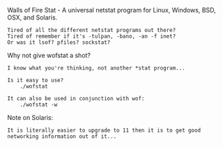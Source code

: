 Walls of Fire Stat - A universal netstat program for Linux, Windows, BSD, OSX, and Solaris.

	Tired of all the different netstat programs out there?
	Tired of remember if it's -tulpan, -bano, -an -f inet?
	Or was it lsof? pfiles? sockstat?

Why not give wofstat a shot?

	I know what you're thinking, not another *stat program...

	Is it easy to use?
		./wofstat

	It can also be used in conjunction with wof:
		./wofstat -w

Note on Solaris:

	It is literally easier to upgrade to 11 then it is to get good networking information out of it...
